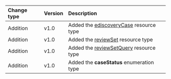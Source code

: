 ### 

| **Change type** | **Version** | **Description** |
|:---|:---|:---|
|Addition|v1.0|Added the [ediscoveryCase](/graph/api/resources/ediscoveryCase?view=graph-rest-1.0) resource type|
|Addition|v1.0|Added the [reviewSet](/graph/api/resources/reviewSet?view=graph-rest-1.0) resource type|
|Addition|v1.0|Added the [reviewSetQuery](/graph/api/resources/reviewSetQuery?view=graph-rest-1.0) resource type|
|Addition|v1.0|Added the **caseStatus** enumeration type|
